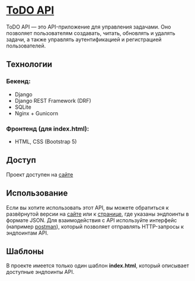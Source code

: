 # [ToDO API](http://195.2.70.34:8082/)

ToDO API — это API-приложение для управления задачами.
Оно позволяет пользователям создавать, читать, обновлять и удалять задачи,
а также управлять аутентификацией и регистрацией пользователей.

## Технологии

### Бекенд:
- Django
- Django REST Framework (DRF)
- SQLite
- Nginx + Gunicorn

### Фронтенд (для index.html):
- HTML, CSS (Bootstrap 5)

## Доступ

Проект доступен на [сайте](http://195.2.70.34:8082/)

## Использование

Если вы хотите использовать этот API, вы можете обратиться к развёрнутой версии на [сайте](http://195.2.70.34:8082/) или к [странице](http://195.2.70.34:8082/api/v1/), где указаны эндпоинты в формате JSON.
Для взаимодействия с API используйте интерфейс (например [postman](https://www.postman.com/downloads/)), который позволяет отправлять HTTP-запросы к эндпоинтам API.

## Шаблоны

В проекте имеется только один шаблон **index.html**, который описывает доступные эндпоинты API.
